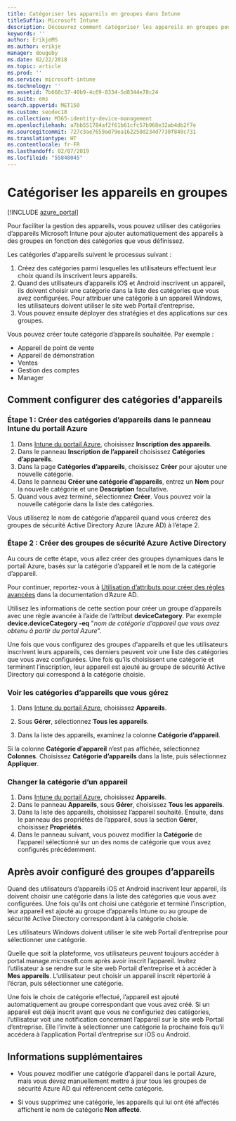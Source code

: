 ```yaml
---
title: Catégoriser les appareils en groupes dans Intune
titleSuffix: Microsoft Intune
description: Découvrez comment catégoriser les appareils en groupes pour faciliter la gestion.
keywords: ''
author: ErikjeMS
ms.author: erikje
manager: dougeby
ms.date: 02/22/2018
ms.topic: article
ms.prod: ''
ms.service: microsoft-intune
ms.technology: ''
ms.assetid: 7b668c37-40b9-4c69-8334-5d8344e78c24
ms.suite: ems
search.appverid: MET150
ms.custom: seodec18
ms.collection: M365-identity-device-management
ms.openlocfilehash: a7bb551784af2f61b61cfc57b968e32ab4db2f7e
ms.sourcegitcommit: 727c3ae7659ad79ea162250d234d7730f840c731
ms.translationtype: HT
ms.contentlocale: fr-FR
ms.lasthandoff: 02/07/2019
ms.locfileid: "55848045"
---
```

# <a name="categorize-devices-into-groups"></a>Catégoriser les appareils en groupes

[!INCLUDE [azure_portal](./includes/azure_portal.md)]

Pour faciliter la gestion des appareils, vous pouvez utiliser des catégories d’appareils Microsoft Intune pour ajouter automatiquement des appareils à des groupes en fonction des catégories que vous définissez.

Les catégories d'appareils suivent le processus suivant :
1. Créez des catégories parmi lesquelles les utilisateurs effectuent leur choix quand ils inscrivent leurs appareils.
2. Quand des utilisateurs d’appareils iOS et Android inscrivent un appareil, ils doivent choisir une catégorie dans la liste des catégories que vous avez configurées. Pour attribuer une catégorie à un appareil Windows, les utilisateurs doivent utiliser le site web Portail d’entreprise.
3. Vous pouvez ensuite déployer des stratégies et des applications sur ces groupes.

Vous pouvez créer toute catégorie d’appareils souhaitée. Par exemple :
- Appareil de point de vente
- Appareil de démonstration
- Ventes
- Gestion des comptes
- Manager

## <a name="how-to-configure-device-categories"></a>Comment configurer des catégories d'appareils

### <a name="step-1-create-device-categories-on-the-intune-blade-of-the-azure-portal"></a>Étape 1 : Créer des catégories d’appareils dans le panneau Intune du portail Azure
1. Dans [Intune du portail Azure](https://aka.ms/intuneportal), choisissez **Inscription des appareils**.
2. Dans le panneau **Inscription de l’appareil** choisissez **Catégories d’appareils**.
3. Dans la page **Catégories d’appareils**, choisissez **Créer** pour ajouter une nouvelle catégorie.
4. Dans le panneau **Créer une catégorie d’appareils**, entrez un **Nom** pour la nouvelle catégorie et une **Description** facultative.
5. Quand vous avez terminé, sélectionnez **Créer**. Vous pouvez voir la nouvelle catégorie dans la liste des catégories.

Vous utiliserez le nom de catégorie d’appareil quand vous créerez des groupes de sécurité Active Directory Azure (Azure AD) à l’étape 2.

### <a name="step-2-create-azure-active-directory-security-groups"></a>Étape 2 : Créer des groupes de sécurité Azure Active Directory
Au cours de cette étape, vous allez créer des groupes dynamiques dans le portail Azure, basés sur la catégorie d’appareil et le nom de la catégorie d’appareil.

Pour continuer, reportez-vous à [Utilisation d’attributs pour créer des règles avancées](https://azure.microsoft.com/documentation/articles/active-directory-accessmanagement-groups-with-advanced-rules/#using-attributes-to-create-rules-for-device-objects) dans la documentation d’Azure AD.

Utilisez les informations de cette section pour créer un groupe d’appareils avec une règle avancée à l’aide de l’attribut **deviceCategory**. Par exemple **device.deviceCategory -eq** "*nom de catégorie d’appareil que vous avez obtenu à partir du portal Azure*".

Une fois que vous configurez des groupes d'appareils et que les utilisateurs inscrivent leurs appareils, ces derniers peuvent voir une liste des catégories que vous avez configurées. Une fois qu’ils choisissent une catégorie et terminent l’inscription, leur appareil est ajouté au groupe de sécurité Active Directory qui correspond à la catégorie choisie.

### <a name="view-the-categories-of-devices-that-you-manage"></a>Voir les catégories d’appareils que vous gérez

1.  Dans [Intune du portail Azure](https://aka.ms/intuneportal), choisissez **Appareils**.

2.  Sous **Gérer**, sélectionnez **Tous les appareils**.

3.  Dans la liste des appareils, examinez la colonne **Catégorie d’appareil**.

Si la colonne **Catégorie d’appareil** n’est pas affichée, sélectionnez **Colonnes**. Choisissez **Catégorie d’appareils** dans la liste, puis sélectionnez **Appliquer**.

### <a name="change-the-category-of-a-device"></a>Changer la catégorie d’un appareil

1. Dans [Intune du portail Azure](https://aka.ms/intuneportal), choisissez **Appareils**.
2. Dans le panneau **Appareils**, sous **Gérer**, choisissez **Tous les appareils**.
3. Dans la liste des appareils, choisissez l’appareil souhaité. Ensuite, dans le panneau des propriétés de l’appareil, sous la section **Gérer**, choisissez **Propriétés**.
4. Dans le panneau suivant, vous pouvez modifier la **Catégorie** de l’appareil sélectionné sur un des noms de catégorie que vous avez configurés précédemment.

## <a name="after-you-configure-device-groups"></a>Après avoir configuré des groupes d’appareils

Quand des utilisateurs d’appareils iOS et Android inscrivent leur appareil, ils doivent choisir une catégorie dans la liste des catégories que vous avez configurées. Une fois qu’ils ont choisi une catégorie et terminé l’inscription, leur appareil est ajouté au groupe d’appareils Intune ou au groupe de sécurité Active Directory correspondant à la catégorie choisie.

Les utilisateurs Windows doivent utiliser le site web Portail d’entreprise pour sélectionner une catégorie.

Quelle que soit la plateforme, vos utilisateurs peuvent toujours accéder à portal.manage.microsoft.com après avoir inscrit l’appareil. Invitez l’utilisateur à se rendre sur le site web Portail d’entreprise et à accéder à **Mes appareils**. L’utilisateur peut choisir un appareil inscrit répertorié à l’écran, puis sélectionner une catégorie.

Une fois le choix de catégorie effectué, l’appareil est ajouté automatiquement au groupe correspondant que vous avez créé. Si un appareil est déjà inscrit avant que vous ne configuriez des catégories, l’utilisateur voit une notification concernant l’appareil sur le site web Portail d’entreprise. Elle l’invite à sélectionner une catégorie la prochaine fois qu’il accédera à l’application Portail d’entreprise sur iOS ou Android.

## <a name="further-information"></a>Informations supplémentaires
- Vous pouvez modifier une catégorie d’appareil dans le portail Azure, mais vous devez manuellement mettre à jour tous les groupes de sécurité Azure AD qui référencent cette catégorie.

- Si vous supprimez une catégorie, les appareils qui lui ont été affectés affichent le nom de catégorie **Non affecté**.
